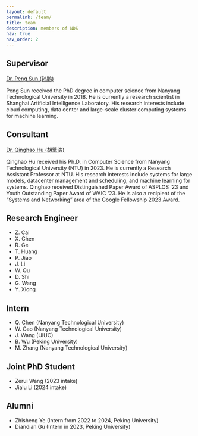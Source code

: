 ```yaml
---
layout: default
permalink: /team/
title: team
description: members of NDS
nav: true
nav_order: 2
---
```



## Supervisor

[Dr. Peng Sun (孙鹏)](https://scholar.google.com.hk/citations?user=NXDhhAoAAAAJ&hl=en)

Peng Sun received the PhD degree in computer science from Nanyang Technological University in 2018. He is currently a research scientist in Shanghai Artificial Intelligence Laboratory. His research interests include cloud computing, data center and large-scale cluster computing systems for machine learning. 

## Consultant

[Dr. Qinghao Hu (胡擎浩)](https://scholar.google.com/citations?user=hTxCe4oAAAAJ&hl=en)

Qinghao Hu received his Ph.D. in Computer Science from Nanyang Technological University (NTU) in 2023. He is currently a Research Assistant Professor at NTU. His research interests include systems for large models, datacenter management and scheduling, and machine learning for systems. Qinghao received Distinguished Paper Award of ASPLOS ’23 and Youth Outstanding Paper Award of WAIC ‘23. He is also a recipient of the “Systems and Networking” area of the Google Fellowship 2023 Award.

## Research Engineer

- Z. Cai
- X. Chen
- R. Ge
- T. Huang
- P. Jiao
- J. Li
- W. Qu
- D. Shi
- G. Wang
- Y. Xiong

## Intern

- Q. Chen (Nanyang Technological University)
- W. Gao (Nanyang Technological University)
- J. Wang (UIUC)
- B. Wu (Peking University)
- M. Zhang (Nanyang Technological University)

## Joint PhD Student

- Zerui Wang (2023 intake)
- Jialu Li (2024 intake)

##  Alumni

- Zhisheng Ye (Intern from 2022 to 2024, Peking University)
- Diandian Gu (Intern in 2023, Peking University)

